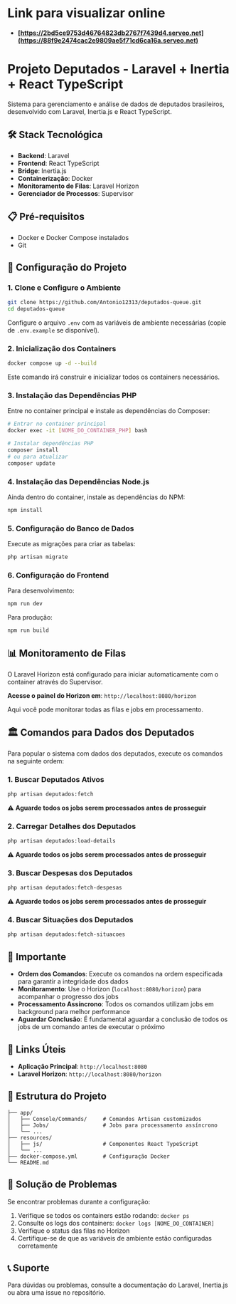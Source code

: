 # Link para visualizar online
 - **[https://2bd5ce9753d46764823db2767f7439d4.serveo.net](https://88f9e2474cac2e9809ae5f71cd6ca16a.serveo.net)**
# Projeto Deputados - Laravel + Inertia + React TypeScript

Sistema para gerenciamento e análise de dados de deputados brasileiros, desenvolvido com Laravel, Inertia.js e React TypeScript.

## 🛠️ Stack Tecnológica

- **Backend**: Laravel
- **Frontend**: React TypeScript
- **Bridge**: Inertia.js
- **Containerização**: Docker
- **Monitoramento de Filas**: Laravel Horizon
- **Gerenciador de Processos**: Supervisor

## 📋 Pré-requisitos

- Docker e Docker Compose instalados
- Git

## 🚀 Configuração do Projeto

### 1. Clone e Configure o Ambiente

```bash
git clone https://github.com/Antonio12313/deputados-queue.git
cd deputados-queue
```

Configure o arquivo `.env` com as variáveis de ambiente necessárias (copie de `.env.example` se disponível).

### 2. Inicialização dos Containers

```bash
docker compose up -d --build
```

Este comando irá construir e inicializar todos os containers necessários.

### 3. Instalação das Dependências PHP

Entre no container principal e instale as dependências do Composer:

```bash
# Entrar no container principal
docker exec -it [NOME_DO_CONTAINER_PHP] bash

# Instalar dependências PHP
composer install
# ou para atualizar
composer update
```

### 4. Instalação das Dependências Node.js

Ainda dentro do container, instale as dependências do NPM:

```bash
npm install
```

### 5. Configuração do Banco de Dados

Execute as migrações para criar as tabelas:

```bash
php artisan migrate
```

### 6. Configuração do Frontend

Para desenvolvimento:
```bash
npm run dev
```

Para produção:
```bash
npm run build
```

## 📊 Monitoramento de Filas

O Laravel Horizon está configurado para iniciar automaticamente com o container através do Supervisor.

**Acesse o painel do Horizon em**: `http://localhost:8080/horizon`

Aqui você pode monitorar todas as filas e jobs em processamento.

## 🏛️ Comandos para Dados dos Deputados

Para popular o sistema com dados dos deputados, execute os comandos na seguinte ordem:

### 1. Buscar Deputados Ativos

```bash
php artisan deputados:fetch
```

⚠️ **Aguarde todos os jobs serem processados antes de prosseguir**

### 2. Carregar Detalhes dos Deputados

```bash
php artisan deputados:load-details
```

⚠️ **Aguarde todos os jobs serem processados antes de prosseguir**

### 3. Buscar Despesas dos Deputados

```bash
php artisan deputados:fetch-despesas
```

⚠️ **Aguarde todos os jobs serem processados antes de prosseguir**

### 4. Buscar Situações dos Deputados

```bash
php artisan deputados:fetch-situacoes
```

## 📝 Importante

- **Ordem dos Comandos**: Execute os comandos na ordem especificada para garantir a integridade dos dados
- **Monitoramento**: Use o Horizon (`localhost:8080/horizon`) para acompanhar o progresso dos jobs
- **Processamento Assíncrono**: Todos os comandos utilizam jobs em background para melhor performance
- **Aguardar Conclusão**: É fundamental aguardar a conclusão de todos os jobs de um comando antes de executar o próximo

## 🔗 Links Úteis

- **Aplicação Principal**: `http://localhost:8080`
- **Laravel Horizon**: `http://localhost:8080/horizon`

## 📁 Estrutura do Projeto

```
├── app/
│   ├── Console/Commands/     # Comandos Artisan customizados
│   ├── Jobs/                 # Jobs para processamento assíncrono
│   └── ...
├── resources/
│   ├── js/                   # Componentes React TypeScript
│   └── ...
├── docker-compose.yml        # Configuração Docker
└── README.md
```

## 🐛 Solução de Problemas

Se encontrar problemas durante a configuração:

1. Verifique se todos os containers estão rodando: `docker ps`
2. Consulte os logs dos containers: `docker logs [NOME_DO_CONTAINER]`
3. Verifique o status das filas no Horizon
4. Certifique-se de que as variáveis de ambiente estão configuradas corretamente

## 📞 Suporte

Para dúvidas ou problemas, consulte a documentação do Laravel, Inertia.js ou abra uma issue no repositório.
